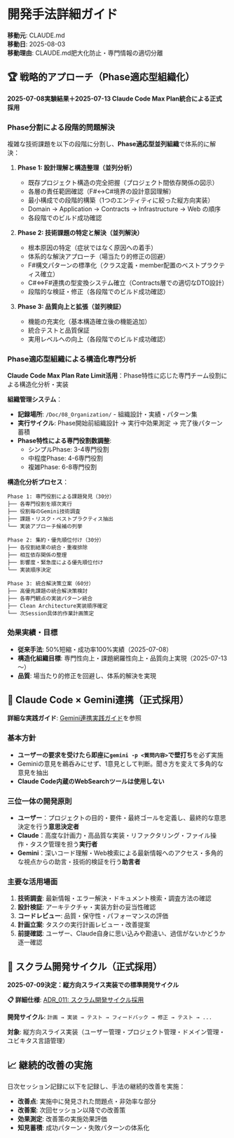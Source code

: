 # 開発手法詳細ガイド

**移動元**: CLAUDE.md  
**移動日**: 2025-08-03  
**移動理由**: CLAUDE.md肥大化防止・専門情報の適切分離

## 🏆 戦略的アプローチ（Phase適応型組織化）

**2025-07-08実験結果＋2025-07-13 Claude Code Max Plan統合による正式採用**

### Phase分割による段階的問題解決

複雑な技術課題を以下の段階に分割し、**Phase適応型並列組織**で体系的に解決：

1. **Phase 1: 設計理解と構造整理（並列分析）**
   - 既存プロジェクト構造の完全把握（プロジェクト間依存関係の図示）
   - 各層の責任範囲確認（F#↔C#境界の設計意図理解）
   - 最小構成での段階的構築（1つのエンティティに絞った縦方向実装）
   - Domain → Application → Contracts → Infrastructure → Web の順序
   - 各段階でのビルド成功確認

2. **Phase 2: 技術課題の特定と解決（並列解決）**
   - 根本原因の特定（症状ではなく原因への着手）
   - 体系的な解決アプローチ（場当たり的修正の回避）
   - F#構文パターンの標準化（クラス定義・member配置のベストプラクティス確立）
   - C#⇔F#連携の型変換システム確立（Contracts層での適切なDTO設計）
   - 段階的な検証・修正（各段階でのビルド成功確認）

3. **Phase 3: 品質向上と拡張（並列検証）**
   - 機能の充実化（基本構造確立後の機能追加）
   - 統合テストと品質保証
   - 実用レベルへの向上（各段階でのビルド成功確認）

### Phase適応型組織による構造化専門分析

**Claude Code Max Plan Rate Limit活用**：Phase特性に応じた専門チーム役割による構造化分析・実装

**組織管理システム**：
- **記録場所**: `/Doc/08_Organization/` - 組織設計・実績・パターン集
- **実行サイクル**: Phase開始前組織設計 → 実行中効果測定 → 完了後パターン蓄積
- **Phase特性による専門役割数調整**:
  - シンプルPhase: 3-4専門役割
  - 中程度Phase: 4-6専門役割  
  - 複雑Phase: 6-8専門役割

**構造化分析プロセス**：
```
Phase 1: 専門役割による課題発見（30分）
├── 各専門役割を順次実行
├── 役割毎のGemini技術調査
├── 課題・リスク・ベストプラクティス抽出
└── 実装アプローチ候補の列挙

Phase 2: 集約・優先順位付け（30分）
├── 各役割結果の統合・重複排除
├── 相互依存関係の整理
├── 影響度・緊急度による優先順位付け
└── 実装順序決定

Phase 3: 統合解決策立案（60分）
├── 高優先課題の統合解決策検討
├── 各専門観点の実装パターン統合
├── Clean Architecture実装順序確定
└── 次Session具体的作業計画策定
```

### 効果実績・目標

- **従来手法**: 50%短縮・成功率100%実績（2025-07-08）
- **構造化組織目標**: 専門性向上・課題網羅性向上・品質向上実現（2025-07-13～）
- **品質**: 場当たり的修正を回避し、体系的解決を実現

## 🤝 Claude Code × Gemini連携（正式採用）

**詳細な実践ガイド**: [Gemini連携実践ガイド](/Doc/09_Environment/Gemini連携実践ガイド.md)を参照

### 基本方針

- **ユーザーの要求を受けたら即座に`gemini -p <質問内容>`で壁打ち**を必ず実施
- Geminiの意見を鵜呑みにせず、1意見として判断。聞き方を変えて多角的な意見を抽出
- **Claude Code内蔵のWebSearchツールは使用しない**

### 三位一体の開発原則

- **ユーザー**：プロジェクトの目的・要件・最終ゴールを定義し、最終的な意思決定を行う**意思決定者**
- **Claude**：高度な計画力・高品質な実装・リファクタリング・ファイル操作・タスク管理を担う**実行者**
- **Gemini**：深いコード理解・Web検索による最新情報へのアクセス・多角的な視点からの助言・技術的検証を行う**助言者**

### 主要な活用場面

1. **技術調査**: 最新情報・エラー解決・ドキュメント検索・調査方法の確認
2. **設計検証**: アーキテクチャ・実装方針の妥当性確認
3. **コードレビュー**: 品質・保守性・パフォーマンスの評価
4. **計画立案**: タスクの実行計画レビュー・改善提案
5. **前提確認**: ユーザー、Claude自身に思い込みや勘違い、過信がないかどうか逐一確認

## 🔄 スクラム開発サイクル（正式採用）

**2025-07-09決定：縦方向スライス実装での標準開発サイクル**

**📋 詳細仕様**: [ADR_011: スクラム開発サイクル採用](/Doc/07_Decisions/ADR_011_スクラム開発サイクル採用.md)

**開発サイクル**: `計画 → 実装 → テスト → フィードバック → 修正 → テスト → ...`

**対象**: 縦方向スライス実装（ユーザー管理・プロジェクト管理・ドメイン管理・ユビキタス言語管理）

## 📈 継続的改善の実施

日次セッション記録に以下を記録し、手法の継続的改善を実施：
- **改善点**: 実施中に発見された問題点・非効率な部分
- **改善案**: 次回セッション以降での改善策
- **効果測定**: 改善策の実施効果評価
- **知見蓄積**: 成功パターン・失敗パターンの体系化